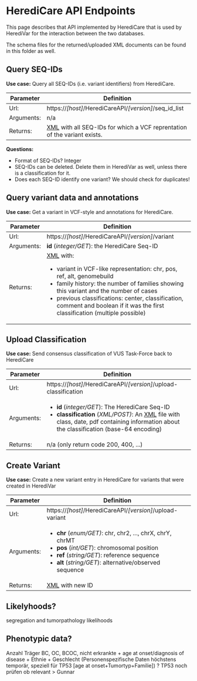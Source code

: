 # HerediCare API Endpoints

This page describes that API implemented by HerediCare that is used by HerediVar for the interaction between the two databases.

The schema files for the returned/uploaded XML documents can be found in this folder as well.

## Query SEQ-IDs

**Use case:** Query all SEQ-IDs (i.e. variant identifiers) from HerediCare.

| Parameter  | Definition                                              |
|------------|---------------------------------------------------------|
| Url:       | https://*[host]*/HerediCareAPI/*[version]*/seq_id_list  |
| Arguments: | n/a                                                     |
| Returns:   | [XML](seq_id_list.png) with all SEQ-IDs for which a VCF reprentation of the variant exists. |

**Questions:**
- Format of SEQ-IDs? Integer
- SEQ-IDs can be deleted. Delete them in HerediVar as well, unless there is a classification for it.
- Does each SEQ-ID identify one variant? We should check for duplicates!


## Query variant data and annotations

**Use case:** Get a variant in VCF-style and annotations for HerediCare.

| Parameter  | Definition                                                |
|------------|-----------------------------------------------------------|
| Url:       | https://*[host]*/HerediCareAPI/*[version]*/variant        |
| Arguments: | **id** (*integer/GET*): the HerediCare Seq-ID             |
| Returns:   | [XML](variant.png) with: <ul><li>variant in VCF-like representation: chr, pos, ref, alt, genomebuild</li><li>family history: the number of families showing this variant and the number of cases</li><li>previous classifications: center, classification, comment and boolean if it was the first classification (multiple possible)</li></ul>|


## Upload Classification

**Use case:** Send consensus classification of VUS Task-Force back to HerediCare

| Parameter  | Definition                                                |
|------------|-----------------------------------------------------------|
| Url:       | https://*[host]*/HerediCareAPI/*[version]*/upload-classification  |
| Arguments: | <ul><li>**id** (*integer/GET*): The HerediCare Seq-ID</li><li>**classification** (*XML/POST)*: An [XML](upload_classification.png) file with class, date, pdf containing information about the classification (base-64 encoding)</li></ul> |
| Returns:   | n/a (only return code 200, 400, ...)  |


## Create Variant

**Use case:** Create a new variant entry in HerediCare for variants that were created in HerediVar

| Parameter  | Definition                                                |
|------------|-----------------------------------------------------------|
| Url:       | https://*[host]*/HerediCareAPI/*[version]*/upload-variant |
| Arguments: | <ul><li>**chr** (*enum/GET)*: chr, chr2, ..., chrX, chrY, chrMT</li><li>**pos** (*int/GET*): chromosomal position</li><li>**ref** (*string/GET*): reference sequence</li><li>**alt** (*string/GET*): alternative/observed sequence</li></ul>|
| Returns:   | [XML](create_variant.png) with new ID |


## Likelyhoods?

segregation and tumorpathology likelihoods

## Phenotypic data?

Anzahl Träger BC, OC, BCOC, nicht erkrankte + age at onset/diagnosis of disease + Ethnie + Geschlecht (Personenspezifische Daten höchstens temporär, speziell für TP53 [age at onset+Tumortyp+Familie])
? TP53 noch prüfen ob relevant > Gunnar
